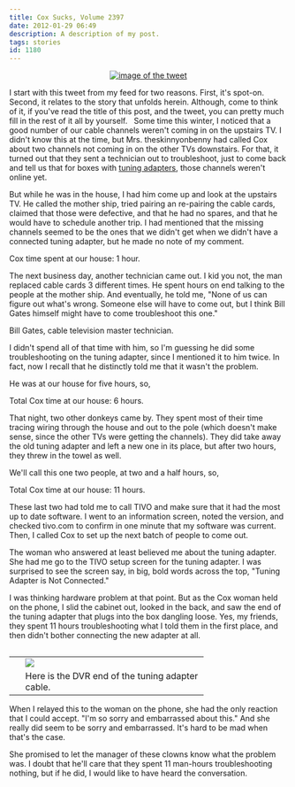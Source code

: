 ```yaml
---
title: Cox Sucks, Volume 2397
date: 2012-01-29 06:49
description: A description of my post.
tags: stories
id: 1180
---
```

<a href="http://twitter.com/#!/matthewbaldwin/status/163002249084276736" target="_blank" style="text-align:center; margin-left:auto;margin-right:auto; display:block;"><img src="/img/matthewbaldwintweet.jpg" alt="image of the tweet"></a>

I start with this tweet from my feed for two reasons.  First, it's spot-on.  Second, it relates to the story that unfolds herein.  Although, come to think of it, if you've read the title of this post, and the tweet, you can pretty much fill in the rest of it all by yourself.
<span class="spanEndPreview">&nbsp;</span>
Some time this winter, I noticed that a good number of our cable channels weren't coming in on the upstairs TV.  I didn't know this at the time, but Mrs. theskinnyonbenny had called Cox about two channels not coming in on the other TVs downstairs.  For that, it turned out that they sent a technician out to troubleshoot, just to come back and tell us that for boxes with <a href="http://theskinnyonbenny.com/blog2/archives/987">tuning adapters</a>, those channels weren't online yet.

But while he was in the house, I had him come up and look at the upstairs TV.  He called the mother ship, tried pairing an re-pairing the cable cards, claimed that those were defective, and that he had no spares, and that he would have to schedule another trip.  I had mentioned that the missing channels seemed to be the ones that we didn't get when we didn't have a connected tuning adapter, but he made no note of my comment.

Cox time spent at our house:  1 hour.

The next business day, another technician came out.  I kid you not, the man replaced cable cards 3 different times.  He spent hours on end talking to the people at the mother ship.  And eventually, he told me, "None of us can figure out what's wrong.  Someone else will have to come out, but I think Bill Gates himself might have to come troubleshoot this one."

Bill Gates, cable television master technician.

I didn't spend all of that time with him, so I'm guessing he did some troubleshooting on the tuning adapter, since I mentioned it to him twice.  In fact, now I recall that he distinctly told me that it wasn't the problem.

He was at our house for five hours, so,

Total Cox time at our house:  6 hours.

That night, two other donkeys came by.  They spent most of their time tracing wiring through the house and out to the pole (which doesn't make sense, since the other TVs were getting the channels).  They did take away the old tuning adapter and left a new one in its place, but after two hours, they threw in the towel as well.  

We'll call this one two people, at two and a half hours, so,

Total Cox time at our house:  11 hours.

These last two had told me to call TIVO and make sure that it had the most up to date software.  I went to an information screen, noted the version, and checked tivo.com to confirm in one minute that my software was current.  Then, I called Cox to set up the next batch of people to come out.

The woman who answered at least believed me about the tuning adapter.  She had me go to the TIVO setup screen for the tuning adapter.  I was surprised to see the screen say, in big, bold words across the top, "Tuning Adapter is Not Connected."

I was thinking hardware problem at that point.  But as the Cox woman held on the phone, I slid the cabinet out, looked in the back, and saw the end of the tuning adapter that plugs into the box dangling loose.  Yes, my friends, they spent 11 hours troubleshooting what I told them in the first place, and then didn't bother connecting the new adapter at all.

<table cellpadding="2" align="right"><tr><td width="5" rowspan="2"><spacer type="block" width="5" height="1"></td><td width="315" ><img src="/img/tuningadapatercable.jpg"></td></tr><tr><td class="caption" width="315">Here is the DVR end of the tuning adapter cable.</td></tr></table>

When I relayed this to the woman on the phone, she had the only reaction that I could accept.  "I'm so sorry and embarrassed about this."  And she really did seem to be sorry and embarrassed.  It's hard to be mad when that's the case.

She promised to let the manager of these clowns know what the problem was.  I doubt that he'll care that they spent 11 man-hours troubleshooting nothing, but if he did, I would like to have heard the conversation.


